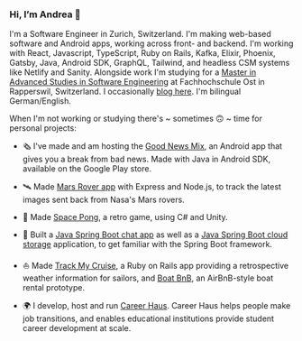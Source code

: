 ### Hi, I’m Andrea 👋

I'm a Software Engineer in Zurich, Switzerland. I'm making web-based software and Android apps, working across front- and backend. I'm working with React, Javascript, TypeScript, Ruby on Rails, Kafka, Elixir, Phoenix, Gatsby, Java, Android SDK, GraphQL, Tailwind, and headless CSM systems like Netlify and Sanity. Alongside work I'm studying for a [Master in Advanced Studies in Software Engineering](https://www.ost.ch/de/weiterbildung/weiterbildungsangebot/informatik/mas-software-engineering) at Fachhochschule Ost in Rapperswil, Switzerland. I occasionally [blog here](https://medium.com/@_andrea). I'm bilingual German/English.

When I'm not working or studying there's ~ sometimes 🙃 ~ time for personal projects: 

* 🗞 I've made and am hosting the [Good News Mix](https://play.google.com/store/apps/details?id=com.rollmopsgames.guardianapp2020), an Android app that gives you a break from bad news. Made with Java in Android SDK, available on the Google Play store.

* 🛰 Made [Mars Rover app](https://github.com/pinefoambath/mars-rover-express-app) with Express and Node.js, to track the latest images sent back from Nasa's Mars rovers.

* 🚀 Made [Space Pong](https://rollmopsgames.itch.io/spacepong), a retro game, using C# and Unity.

* 🍃 Built a [Java Spring Boot chat app](https://github.com/pinefoambath/demo) as well as a [Java Spring Boot cloud storage](https://github.com/pinefoambath/cloudstorage) application, to get familiar with the Spring Boot framework. 

* ⛵ Made [Track My Cruise](https://github.com/pinefoambath/trackmycruise), a Ruby on Rails app providing a retrospective weather information for sailors, and [Boat BnB](https://airbnb-pinefoambath.herokuapp.com), an AirBnB-style boat rental prototype.

* 🌍 I develop, host and run [Career Haus](http://www.career.haus). Career Haus helps people make job transitions, and enables educational institutions provide student career development at scale.
